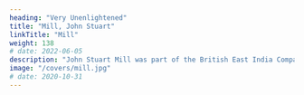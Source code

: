 ```yaml
---
heading: "Very Unenlightened"
title: "Mill, John Stuart"
linkTitle: "Mill"
weight: 138
# date: 2022-06-05
description: "John Stuart Mill was part of the British East India Company who advocated free trade"
image: "/covers/mill.jpg"
# date: 2020-10-31
---
```

